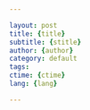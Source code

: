 ```yaml
---

layout: post  
title: {title}  
subtitle: {stitle}  
author: {author}  
category: default  
tags:   
ctime: {ctime}  
lang: {lang}  

---
```


